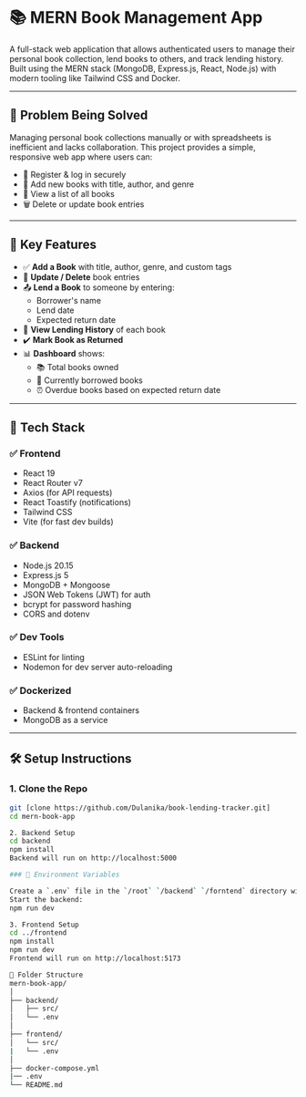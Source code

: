 # 📚 MERN Book Management App

A full-stack web application that allows authenticated users to manage their personal book collection, lend books to others, and track lending history. Built using the MERN stack (MongoDB, Express.js, React, Node.js) with modern tooling like Tailwind CSS and Docker.

---

## 🚀 Problem Being Solved

Managing personal book collections manually or with spreadsheets is inefficient and lacks collaboration. This project provides a simple, responsive web app where users can:

- 🔐 Register & log in securely
- 📖 Add new books with title, author, and genre
- 📄 View a list of all books
- 🗑️ Delete or update book entries

---

## 📌 Key Features

- ✅ **Add a Book** with title, author, genre, and custom tags
- 🔄 **Update / Delete** book entries
- 📤 **Lend a Book** to someone by entering:
  - Borrower's name
  - Lend date
  - Expected return date
- 📜 **View Lending History** of each book
- ✔️ **Mark Book as Returned**
- 📊 **Dashboard** shows:
  - 📚 Total books owned
  - 📕 Currently borrowed books
  - ⏰ Overdue books based on expected return date

---

## 🧰 Tech Stack

### ✅ Frontend
- React 19
- React Router v7
- Axios (for API requests)
- React Toastify (notifications)
- Tailwind CSS
- Vite (for fast dev builds)

### ✅ Backend
- Node.js 20.15
- Express.js 5
- MongoDB + Mongoose
- JSON Web Tokens (JWT) for auth
- bcrypt for password hashing
- CORS and dotenv

### ✅ Dev Tools
- ESLint for linting
- Nodemon for dev server auto-reloading

### ✅ Dockerized
- Backend & frontend containers
- MongoDB as a service

---

## 🛠️ Setup Instructions

### 1. Clone the Repo

```bash
git [clone https://github.com/Dulanika/book-lending-tracker.git]
cd mern-book-app

2. Backend Setup
cd backend
npm install
Backend will run on http://localhost:5000

### 🔐 Environment Variables

Create a `.env` file in the `/root` `/backend` `/forntend` directory with the following structure:
Start the backend:
npm run dev

3. Frontend Setup
cd ../frontend
npm install
npm run dev
Frontend will run on http://localhost:5173

📂 Folder Structure
mern-book-app/
│
├── backend/
│   ├── src/
│   └── .env
│
├── frontend/
│   └── src/
|   └── .env
│
├── docker-compose.yml
|── .env
└── README.md
